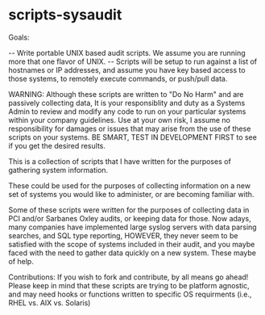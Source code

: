 scripts-sysaudit
================

Goals:

-- Write portable UNIX based audit scripts. We assume you are running more that one flavor of UNIX.
-- Scripts will be setup to run against a list of hostnames or IP addresses, and assume you have key based access to those systems, to remotely execute commands, or push/pull data.

WARNING:  Although these scripts are written to "Do No Harm" and are passively collecting data, It is your responsiblity and duty as a Systems Admin to review and modify any code to run on your particular systems within your company guidelines. Use at your own risk, I assume no responsibility for damages or issues that may arise from the use of these scripts on your systems.  BE SMART, TEST IN DEVELOPMENT FIRST to see if you get the desired results.

This is a collection of scripts that I have written for the purposes of gathering system information.

These could be used for the purposes of collecting information on a new set of systems you would like to administer, or are becoming familiar with.

Some of these scripts were written for the purposes of collecting data in PCI and/or Sarbanes Oxley audits, or keeping data for those.  Now adays, many companies have implemented large syslog servers with data parsing searches, and SQL type reporting, HOWEVER, they never seem to be satisfied with the scope of systems included in their audit, and you maybe faced with the need to gather data quickly on a new system. These maybe of help.

Contributions:  If you wish to fork and contribute, by all means go ahead!  Please keep in mind that these scripts are trying to be platform agnostic, and may need hooks or functions written to specific OS requirments (i.e., RHEL vs. AIX vs. Solaris)
